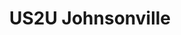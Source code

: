 ---
title: "US2U Johnsonville"
url: /johnsonville-wellington/us2u-johnsonville/
shop: convenience
---